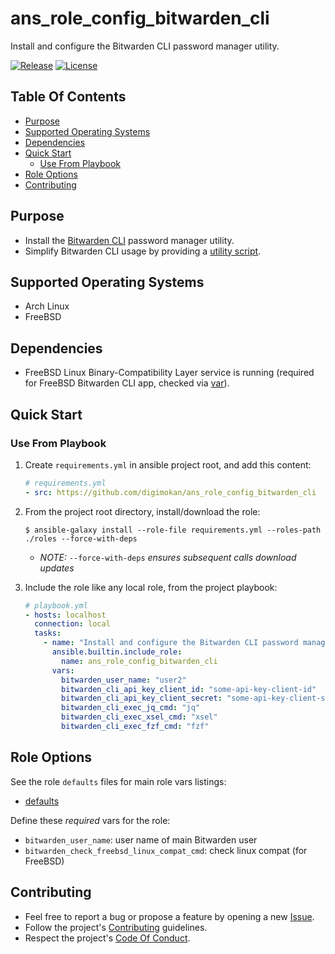# ans_role_config_bitwarden_cli

Install and configure the Bitwarden CLI password manager utility.

[![Release](https://img.shields.io/github/release/digimokan/ans_role_config_bitwarden_cli.svg?label=release)](https://github.com/digimokan/ans_role_config_bitwarden_cli/releases/latest "Latest Release Notes")
[![License](https://img.shields.io/badge/license-MIT-blue.svg?label=license)](LICENSE.md "Project License")

## Table Of Contents

* [Purpose](#purpose)
* [Supported Operating Systems](#supported-operating-systems)
* [Dependencies](#dependencies)
* [Quick Start](#quick-start)
    * [Use From Playbook](#use-from-playbook)
* [Role Options](#role-options)
* [Contributing](#contributing)

## Purpose

* Install the [Bitwarden CLI](https://bitwarden.com/help/cli/) password
  manager utility.
* Simplify Bitwarden CLI usage by providing a
  [utility script](../templates/do_bitwarden_cli.j2).

## Supported Operating Systems

* Arch Linux
* FreeBSD

## Dependencies

* FreeBSD Linux Binary-Compatibility Layer service is running (required for
  FreeBSD Bitwarden CLI app, checked via [var](../defaults/main/os/freebsd.yml)).

## Quick Start

### Use From Playbook

1. Create `requirements.yml` in ansible project root, and add this content:

   ```yaml
   # requirements.yml
   - src: https://github.com/digimokan/ans_role_config_bitwarden_cli
   ```

2. From the project root directory, install/download the role:

   ```shell
   $ ansible-galaxy install --role-file requirements.yml --roles-path ./roles --force-with-deps
   ```

   * _NOTE:_ `--force-with-deps` _ensures subsequent calls download updates_

3. Include the role like any local role, from the project playbook:

   ```yaml
   # playbook.yml
   - hosts: localhost
     connection: local
     tasks:
       - name: "Install and configure the Bitwarden CLI password manager utility"
         ansible.builtin.include_role:
           name: ans_role_config_bitwarden_cli
         vars:
           bitwarden_user_name: "user2"
           bitwarden_cli_api_key_client_id: "some-api-key-client-id"
           bitwarden_cli_api_key_client_secret: "some-api-key-client-secret"
           bitwarden_cli_exec_jq_cmd: "jq"
           bitwarden_cli_exec_xsel_cmd: "xsel"
           bitwarden_cli_exec_fzf_cmd: "fzf"
   ```

## Role Options

See the role `defaults` files for main role vars listings:

  * [defaults](../defaults/main/)

Define these _required_ vars for the role:

  * `bitwarden_user_name`: user name of main Bitwarden user
  * `bitwarden_check_freebsd_linux_compat_cmd`: check linux compat (for FreeBSD)

## Contributing

* Feel free to report a bug or propose a feature by opening a new
  [Issue](https://github.com/digimokan/ans_role_config_bitwarden_cli/issues).
* Follow the project's [Contributing](CONTRIBUTING.md) guidelines.
* Respect the project's [Code Of Conduct](CODE_OF_CONDUCT.md).

